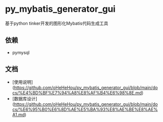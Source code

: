 # py_mybatis_generator_gui
基于python tinker开发的图形化Mybatis代码生成工具


## 依赖
* pymysql

## 文档

* [使用说明] (https://github.com/oHeHeHou/py_mybatis_generator_gui/blob/main/docs/%E4%BD%BF%E7%94%A8%E8%AF%B4%E6%98%8E.md)
* [数据库设计] (https://github.com/oHeHeHou/py_mybatis_generator_gui/blob/main/docs/%E6%95%B0%E6%8D%AE%E5%BA%93%E8%AE%BE%E8%AE%A1.md)
